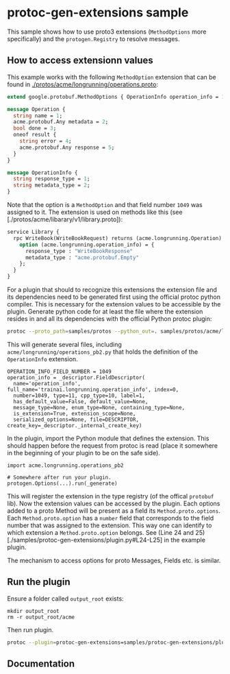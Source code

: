 # protoc-gen-extensions sample

This sample shows how to use proto3 extensions (`MethodOptions` more specifically) and the `protogen.Registry` to resolve messages.

## How to access extensionn values

This example works with the following `MethodOption` extension that can be found in [./protos/acme/longrunning/operations.proto](./protos/acme/longrunning/operations.proto):

```proto
extend google.protobuf.MethodOptions { OperationInfo operation_info = 1049; }

message Operation {
  string name = 1;
  acme.protobuf.Any metadata = 2;
  bool done = 3;
  oneof result {
    string error = 4;
    acme.protobuf.Any response = 5;
  }
}

message OperationInfo {
  string response_type = 1;
  string metadata_type = 2;
}
```

Note that the option is a `MethodOption` and that field number `1049` was assigned to it.
The extension is used on methods like this (see [./protos/acme/libarary/v1/library.proto]):

```proto
service Library {
  rpc WriteBook(WriteBookRequest) returns (acme.longrunning.Operation) {
    option (acme.longrunning.operation_info) = {
      response_type : "WriteBookResponse"
      metadata_type : "acme.protobuf.Empty"
    };
  }
}
````

For a plugin that should to recognize this extensions the extension file and its dependencies need to be generated first using the official protoc python compiler.
This is necessary for the extension values to be accessible by the plugin.
Generate python code for at least the file where the extension resides in and all its dependencies with the official Python protoc plugin:

```sh
protoc --proto_path=samples/protos --python_out=. samples/protos/acme/longrunning/operations.proto samples/protos/acme/protobuf/any.proto
```

This will generate several files, including `acme/longrunning/operations_pb2.py` that holds the definition of the `OperationInfo` extension.

```
OPERATION_INFO_FIELD_NUMBER = 1049
operation_info = _descriptor.FieldDescriptor(
  name='operation_info', full_name='trainai.longrunning.operation_info', index=0,
  number=1049, type=11, cpp_type=10, label=1,
  has_default_value=False, default_value=None,
  message_type=None, enum_type=None, containing_type=None,
  is_extension=True, extension_scope=None,
  serialized_options=None, file=DESCRIPTOR,  create_key=_descriptor._internal_create_key)
```

In the plugin, import the Python module that defines the extension. 
This should happen before the request from protoc is read (place it somewhere in the beginning of your plugin to be on the safe side).

```
import acme.longrunning.operations_pb2

# Somewhere after run your plugin.
protogen.Options(...).run(_generate)
```

This will register the extension in the type registry (of the offical `protobuf` lib). 
Now the extension values can be accessed by the plugin.
Each options added to a proto Method will be present as a field its `Method.proto.options`.
Each `Method.proto.option` has a `number` field that corresponds to the field number that was assigned to the extension.
This way one can identify to which extension a `Method.proto.option` belongs.
See (Line 24 and 25)[./samples/protoc-gen-extensions/plugin.py#L24-L25] in the example plugin.

The mechanism to access options for proto Messages, Fields etc. is similar.

## Run the plugin

Ensure a folder called `output_root` exists:

```
mkdir output_root
rm -r output_root/acme
```

Then run plugin.

```sh
protoc --plugin=protoc-gen-extensions=samples/protoc-gen-extensions/plugin.py --extensions_out=output_root -I samples/protos samples/protos/acme/**/*.proto
```

## Documentation



